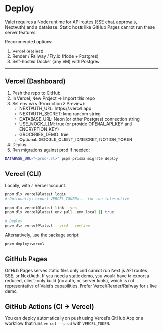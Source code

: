 # Deploy

Valet requires a Node runtime for API routes (SSE chat, approvals, NextAuth) and a database. Static hosts like GitHub Pages cannot run these server features.

Recommended options:

1) Vercel (easiest)
2) Render / Railway / Fly.io (Node + Postgres)
3) Self-hosted Docker (any VM) with Postgres

---

## Vercel (Dashboard)

1. Push the repo to GitHub
2. In Vercel, New Project → Import this repo
3. Set env vars (Production & Preview):
   - NEXTAUTH_URL: https://<project>.vercel.app
   - NEXTAUTH_SECRET: long random string
   - DATABASE_URL: Neon (or other Postgres) connection string
   - USE_MOCK_LLM: true (or provide OPENAI_API_KEY and ENCRYPTION_KEY)
   - GROCERIES_DEMO: true
   - Optional: GOOGLE_CLIENT_ID/SECRET, NOTION_TOKEN
4. Deploy
5. Run migrations against prod if needed:
```bash
DATABASE_URL="<prod-url>" pnpm prisma migrate deploy
```

## Vercel (CLI)

Locally, with a Vercel account:
```bash
pnpm dlx vercel@latest login
# Optionally: export VERCEL_TOKEN=... for non-interactive

pnpm dlx vercel@latest link --yes
pnpm dlx vercel@latest env pull .env.local || true

# Deploy
pnpm dlx vercel@latest --prod --confirm
```

Alternatively, use the package script:
```bash
pnpm deploy:vercel
```

## GitHub Pages

GitHub Pages serves static files only and cannot run Next.js API routes, SSE, or NextAuth. If you need a static demo, you would have to export a reduced, client-only build (no auth, no server tools), which is not representative of Valet’s capabilities. Prefer Vercel/Render/Railway for a live demo.

## GitHub Actions (CI → Vercel)

You can deploy automatically on push using Vercel’s GitHub App or a workflow that runs `vercel --prod` with `VERCEL_TOKEN`.

